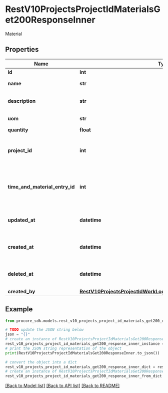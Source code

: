 # RestV10ProjectsProjectIdMaterialsGet200ResponseInner

Material

## Properties

Name | Type | Description | Notes
------------ | ------------- | ------------- | -------------
**id** | **int** | ID | [optional] 
**name** | **str** | Name of the material | [optional] 
**description** | **str** | Description of the material | [optional] 
**uom** | **str** | Unit of measure | [optional] 
**quantity** | **float** | Quantity | [optional] 
**project_id** | **int** | ID of the project the material was logged for | [optional] 
**time_and_material_entry_id** | **int** | Time And Material Entry ID the material is associated with | [optional] 
**updated_at** | **datetime** | Date the Material was updated | [optional] 
**created_at** | **datetime** | Date the Material was created | [optional] 
**deleted_at** | **datetime** | Date the Material was deleted | [optional] 
**created_by** | [**RestV10ProjectsProjectIdWorkLogsGet200ResponseInnerCreatedBy**](RestV10ProjectsProjectIdWorkLogsGet200ResponseInnerCreatedBy.md) |  | [optional] 

## Example

```python
from procore_sdk.models.rest_v10_projects_project_id_materials_get200_response_inner import RestV10ProjectsProjectIdMaterialsGet200ResponseInner

# TODO update the JSON string below
json = "{}"
# create an instance of RestV10ProjectsProjectIdMaterialsGet200ResponseInner from a JSON string
rest_v10_projects_project_id_materials_get200_response_inner_instance = RestV10ProjectsProjectIdMaterialsGet200ResponseInner.from_json(json)
# print the JSON string representation of the object
print(RestV10ProjectsProjectIdMaterialsGet200ResponseInner.to_json())

# convert the object into a dict
rest_v10_projects_project_id_materials_get200_response_inner_dict = rest_v10_projects_project_id_materials_get200_response_inner_instance.to_dict()
# create an instance of RestV10ProjectsProjectIdMaterialsGet200ResponseInner from a dict
rest_v10_projects_project_id_materials_get200_response_inner_from_dict = RestV10ProjectsProjectIdMaterialsGet200ResponseInner.from_dict(rest_v10_projects_project_id_materials_get200_response_inner_dict)
```
[[Back to Model list]](../README.md#documentation-for-models) [[Back to API list]](../README.md#documentation-for-api-endpoints) [[Back to README]](../README.md)


